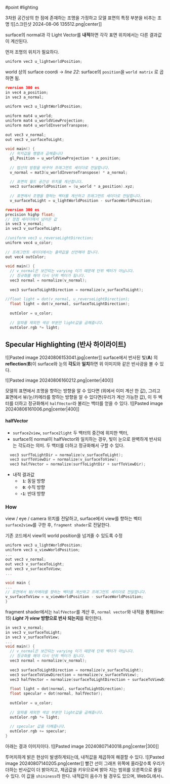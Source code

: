 #point #lighting

3차원 공간상의 한 점에 존재하는 조명을 가정하고 모델 표면의 특정 부분을 비추는 조명
![[스크린샷 2024-08-06 135512.png|center]]

surface의 normal과 각 Light Vector를 **내적**하면 각각 표면 위치에서는 다른 결과값이 계산된다.

먼저 조명의 위치가 필요하다.
```cpp 
uniform vec3 u_lightworldPosition;
```

world 상의 surface coordi 
-> _line 22_:  surface의 `position`을 `world matrix` 로 곱하면 됨.

```cpp title:'vertex shader "get surface to light"' hl:5,7,12,21-25 ar:22
#version 300 es
in vec4 a_position;
in vec3 a_normal;
 
uniform vec3 u_lightWorldPosition;
 
uniform mat4 u_world;
uniform mat4 u_worldViewProjection;
uniform mat4 u_worldInverseTranspose;
 
out vec3 v_normal;
out vec3 v_surfaceToLight;
 
void main() {
  // 위치값을 행렬과 곱해줍니다
  gl_Position = u_worldViewProjection * a_position;
 
  // 법선의 방향을 바꾸어 프래그먼트 셰이더로 전달합니다.
  v_normal = mat3(u_worldInverseTranspose) * a_normal;
 
  // 표면의 월드 공간상 위치를 계산합니다.
  vec3 surfaceWorldPosition = (u_world * a_position).xyz;
 
  // 표면에서 조명을 향하는 벡터를 계산하고 프래그먼트 셰이더로 전달합니다.
  v_surfaceToLight = u_lightWorldPosition - surfaceWorldPosition;
```


```cpp title:'fragment shader' hl:5,21 er:7,20
#version 300 es
precision highp float;
// 정점 셰이더에서 넘어온 값
in vec3 v_normal;
in vec3 v_surfaceToLight;
 
//uniform vec3 u_reverseLightDirection;
uniform vec4 u_color;
 
// 프래그먼트 셰이더에서는 출력값을 선언해야 합니다.
out vec4 outColor;
 
void main() {
  // v_normal은 보간되는 varying 이기 때문에 단위 벡터가 아닙니다.
  // 정규화를 해야 다시 단위 벡터가 됩니다.
  vec3 normal = normalize(v_normal);
 
  vec3 surfaceToLightDirection = normalize(v_surfaceToLight);
 
//float light = dot(v_normal, u_reverseLightDirection);
  float light = dot(v_normal, surfaceToLightDirection);
 
  outColor = u_color;
 
  // 알파를 제외한 색상 부분만 light값을 곱해줍니다.
  outColor.rgb *= light;
```

## Specular Highlighting (반사 하이라이트)


![[Pasted image 20240806153041.jpg|center]]
surface에서 반사된 빛(**A**) 의 **reflection**(**B**)이 surface와 눈의 **각도**와 **일치**하면 위 이미지와 같은 반사광을 볼 수 있다.

![[Pasted image 20240806160212.png|center|400]]


모델의 표면에서 조명을 향하는 방향을 알 수 있다면 (위에서 이미 계산 한 값), 그리고 표면에서 뷰/눈/카메라를 향하는 방향을 알 수 있다면(우리가 계산 가능한 값), 이 두 벡터를 더하고 정규화해서 `halfVector`라 불리는 백터를 얻을 수 있다.
![[Pasted image 20240806161006.png|center|400]]
#### halfVector
- `surface2view`, `surface2light` 두 백터의 중간에 위치한 백터,
- surface의 normal이 halfVector와 일치하는 경우, 빛이 눈으로 완벽하게 반사되는 각도라는 의미. 두 백터를 더하고 정규화해서 구할 수 있다.

```cpp title:'calc halfVector' hl:3
  vec3 surfToLightDir = normalize(v_surfaceToLight);
  vec3 surfToViewDir = normalize(v_surfaceToView);
  vec3 halfVector = normalize(surfToLightDir + surfToViewDir);
```

-  내적 결과값
	- **` 1`**: 동일 방향 
	- **` 0`**: 수직 방향
	- **`-1`**: 반대 방향

### How

view / eye / camera 위치를 전달하고, surface에서 view를 향하는 벡터 `surface2view`를 구한 후, `fragment shader`로 전달한다. 

기존 코드에서 view의 world position을 넘겨줄 수 있도록 수정
```cpp title:'vertex shader' hl:2,6,12,13
uniform vec3 u_lightWorldPosition;
uniform vec3 u_viewWorldPosition;
...
out vec3 v_normal;
out vec3 v_surfaceToLight;
out vec3 v_surfaceToView;
...

void main {
...
// 표면에서 뷰/카메라를 향하는 벡터를 계산하고 프래그먼트 셰이더로 전달합니다.
v_surfaceToView = u_viewWorldPosition - surfaceWorldPosition;
}
```


fragment shader에서는 `halfVector`를 계산 후, `normal vector`와 내적을 통해(_line: 15_) **_Light_ 가 _view_ 방향으로 반사 되는지**를 확인한다. 

```cpp title:'fragment shader' hl:3,10,11,23 ar:15,12
in vec3 v_normal;
in vec3 v_surfaceToLight;
in vec3 v_surfaceToView;
...
void main() {
  // v_normal은 보간되는 varying 이기 때문에 단위 벡터가 아닙니다.
  // 정규화를 해야 다시 단위 벡터가 됩니다.
  vec3 normal = normalize(v_normal);
 
  vec3 surfaceToLightDirection = normalize(v_surfaceToLight);
  vec3 surfaceToViewDirection = normalize(v_surfaceToView);
  vec3 halfVector = normalize(surfaceToLightDirection + surfaceToViewDirection);
 
  float light = dot(normal, surfaceToLightDirection);
  float specular = dot(normal, halfVector);
 
  outColor = u_color;
 
  // 알파를 제외한 색상 부분만 light값을 곱해줍니다.
  outColor.rgb *= light;
 
  // specular 값을 더해줍니다.
  outColor.rgb += specular;
}

```

아래는 결과 이미지이다.
![[Pasted image 20240807140018.png|center|300]]

투머치하게 밝은 현상이 발생하게되는데, 내적값을 제곱하여 해결할 수 있다.
![[Pasted image 20240807140205.png|center]]
빨간 선이 그래프 위쪽에 올라갈수록 우리가 더하는 반사값이 더 밝아지고, 제곱값을 키우므로써 밝아 지는 범위를 오른쪽으로 줄일 수 있다. 이 값을 `shininess`라 한다. 
내적값이 음수가 될 경우도 있으며, WebGL에서ㄴ
